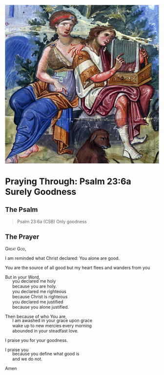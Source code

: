 <img class="intro-right" src="../images/art-paris-psalter.jpg">

<style>
  li {list-style-type: none;}
  p + ul {
    margin-top: -18px;
}
</style>

# Praying Through: Psalm 23:6a Surely Goodness

## The Psalm

>Psalm 23:6a (CSB)   Only goodness

## The Prayer

<div style="font-variant: small-caps;">
Great God,
</div>

I am reminded what Christ declared:
You alone are good.

You are the source of all good
but my heart flees and wanders from you

But in your Word,
* you declared me holy
* because you are holy.
* you declared me righteous
* because Christ is righteous
* you declared me justified
* because you alone justified.

Then because of who You are,
* I am awashed in your grace upon grace
* wake up to new mercies every morning
* abounded in your steadfast love.

I praise you for your goodness.

I praise you
* because you define what good is
* and we do not.

Amen
